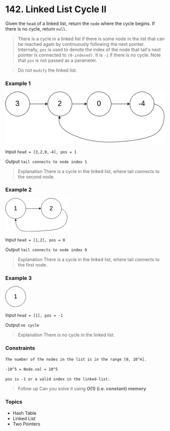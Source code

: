 # 142. Linked List Cycle II

Given the `head` of a linked list, return the `node` where the cycle begins. If there is no cycle, return `null`.

> There is a cycle in a linked list if there is some node in the list that can be reached again by continuously following the next pointer. Internally, `pos` is used to denote the index of the node that tail's next pointer is connected to `(0-indexed)`. It is `-1` if there is no cycle. Note that `pos` is not passed as a parameter.

> Do not `modify` the linked list.

 
### Example 1

<img src='circularlinkedlist1.png' alt="Linked Lists" />

Input `head = [3,2,0,-4], pos = 1`

Output `tail connects to node index 1`

> Explanation There is a cycle in the linked list, where tail connects to the second node.


### Example 2

<img src='circularlinkedlist2.png' alt="Linked Lists" />

Input `head = [1,2], pos = 0`

Output `tail connects to node index 0`

> Explanation There is a cycle in the linked list, where tail connects to the first node.


### Example 3

<img src='circularlinkedlist3.png' alt="Linked Lists" />

Input `head = [1], pos = -1`

Output `no cycle`

> Explanation There is no cycle in the linked list.
 

### Constraints

`The number of the nodes in the list is in the range [0, 10^4].`

`-10^5 = Node.val = 10^5`

`pos is -1 or a valid index in the linked-list.`
 
> Follow up Can you solve it using **O(1) (i.e. constant) memory**


### Topics
- Hash Table
- Linked List
- Two Pointers